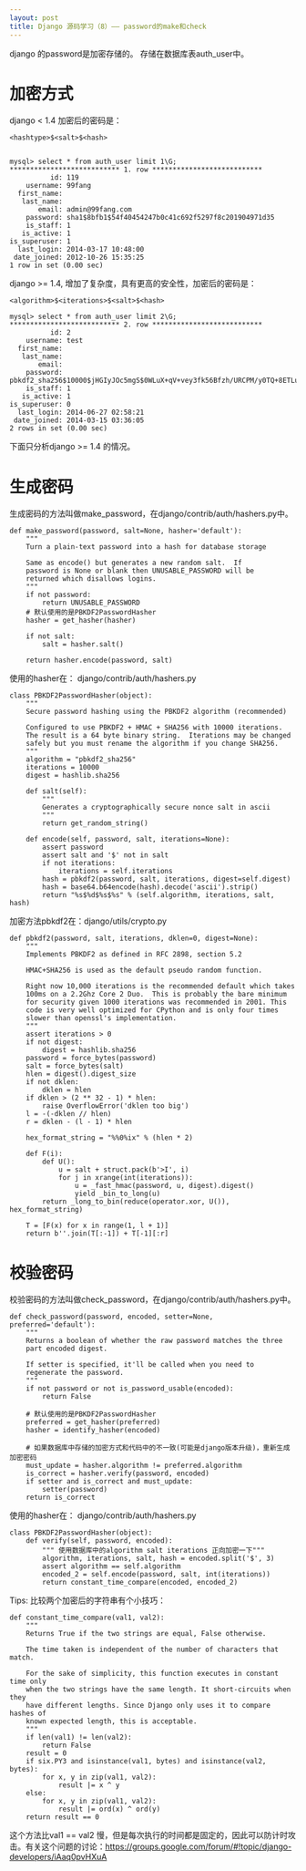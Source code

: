 ```yaml
---
layout: post
title: Django 源码学习（8）—— password的make和check 
---
```


django 的password是加密存储的。 存储在数据库表auth_user中。

# 加密方式 

django < 1.4 加密后的密码是：

    <hashtype>$<salt>$<hash>


    mysql> select * from auth_user limit 1\G;
    *************************** 1. row ***************************
              id: 119
        username: 99fang
      first_name: 
       last_name: 
           email: admin@99fang.com
        password: sha1$8bfb1$54f40454247b0c41c692f5297f8c201904971d35
        is_staff: 1
       is_active: 1
    is_superuser: 1
      last_login: 2014-03-17 10:48:00
     date_joined: 2012-10-26 15:35:25
    1 row in set (0.00 sec)
    
django >= 1.4, 增加了复杂度，具有更高的安全性，加密后的密码是：

    <algorithm>$<iterations>$<salt>$<hash>

    mysql> select * from auth_user limit 2\G;
    *************************** 2. row ***************************
              id: 2
        username: test
      first_name: 
       last_name: 
           email: 
        password: pbkdf2_sha256$10000$jHGIyJOc5mgS$0WLuX+qV+vey3fk56Bfzh/URCPM/y0TQ+8ETLuOXIYo=
        is_staff: 1
       is_active: 1
    is_superuser: 0
      last_login: 2014-06-27 02:58:21
     date_joined: 2014-03-15 03:36:05
    2 rows in set (0.00 sec)

下面只分析django >= 1.4 的情况。

# 生成密码

生成密码的方法叫做make_password，在django/contrib/auth/hashers.py中。

    def make_password(password, salt=None, hasher='default'):
        """
        Turn a plain-text password into a hash for database storage
    
        Same as encode() but generates a new random salt.  If
        password is None or blank then UNUSABLE_PASSWORD will be
        returned which disallows logins.
        """
        if not password:
            return UNUSABLE_PASSWORD
        # 默认使用的是PBKDF2PasswordHasher 
        hasher = get_hasher(hasher)
    
        if not salt:
            salt = hasher.salt()
    
        return hasher.encode(password, salt)

使用的hasher在： django/contrib/auth/hashers.py

    class PBKDF2PasswordHasher(object):
        """
        Secure password hashing using the PBKDF2 algorithm (recommended)
    
        Configured to use PBKDF2 + HMAC + SHA256 with 10000 iterations.
        The result is a 64 byte binary string.  Iterations may be changed
        safely but you must rename the algorithm if you change SHA256.
        """
        algorithm = "pbkdf2_sha256"
        iterations = 10000
        digest = hashlib.sha256
    
        def salt(self):
            """
            Generates a cryptographically secure nonce salt in ascii
            """
            return get_random_string()
    
        def encode(self, password, salt, iterations=None):
            assert password
            assert salt and '$' not in salt
            if not iterations:
                iterations = self.iterations
            hash = pbkdf2(password, salt, iterations, digest=self.digest)
            hash = base64.b64encode(hash).decode('ascii').strip()
            return "%s$%d$%s$%s" % (self.algorithm, iterations, salt, hash)

加密方法pbkdf2在：django/utils/crypto.py

    def pbkdf2(password, salt, iterations, dklen=0, digest=None):
        """
        Implements PBKDF2 as defined in RFC 2898, section 5.2
    
        HMAC+SHA256 is used as the default pseudo random function.
    
        Right now 10,000 iterations is the recommended default which takes
        100ms on a 2.2Ghz Core 2 Duo.  This is probably the bare minimum
        for security given 1000 iterations was recommended in 2001. This
        code is very well optimized for CPython and is only four times
        slower than openssl's implementation.
        """
        assert iterations > 0
        if not digest:
            digest = hashlib.sha256
        password = force_bytes(password)
        salt = force_bytes(salt)
        hlen = digest().digest_size
        if not dklen:
            dklen = hlen
        if dklen > (2 ** 32 - 1) * hlen:
            raise OverflowError('dklen too big')
        l = -(-dklen // hlen)
        r = dklen - (l - 1) * hlen
    
        hex_format_string = "%%0%ix" % (hlen * 2)
    
        def F(i):
            def U():
                u = salt + struct.pack(b'>I', i)
                for j in xrange(int(iterations)):
                    u = _fast_hmac(password, u, digest).digest()
                    yield _bin_to_long(u)
            return _long_to_bin(reduce(operator.xor, U()), hex_format_string)
    
        T = [F(x) for x in range(1, l + 1)]
        return b''.join(T[:-1]) + T[-1][:r]

# 校验密码

校验密码的方法叫做check_password，在django/contrib/auth/hashers.py中。

    def check_password(password, encoded, setter=None, preferred='default'):
        """
        Returns a boolean of whether the raw password matches the three
        part encoded digest.
    
        If setter is specified, it'll be called when you need to
        regenerate the password.
        """
        if not password or not is_password_usable(encoded):
            return False
    
        # 默认使用的是PBKDF2PasswordHasher 
        preferred = get_hasher(preferred)
        hasher = identify_hasher(encoded)
    
        # 如果数据库中存储的加密方式和代码中的不一致(可能是django版本升级)，重新生成加密密码
        must_update = hasher.algorithm != preferred.algorithm
        is_correct = hasher.verify(password, encoded)
        if setter and is_correct and must_update:
            setter(password)
        return is_correct

使用的hasher在： django/contrib/auth/hashers.py

    class PBKDF2PasswordHasher(object):
        def verify(self, password, encoded):
            """ 使用数据库中的algorithm salt iterations 正向加密一下"""
            algorithm, iterations, salt, hash = encoded.split('$', 3)
            assert algorithm == self.algorithm
            encoded_2 = self.encode(password, salt, int(iterations))
            return constant_time_compare(encoded, encoded_2)

Tips: 比较两个加密后的字符串有个小技巧：

    def constant_time_compare(val1, val2):
        """
        Returns True if the two strings are equal, False otherwise.
    
        The time taken is independent of the number of characters that match.
    
        For the sake of simplicity, this function executes in constant time only
        when the two strings have the same length. It short-circuits when they
        have different lengths. Since Django only uses it to compare hashes of
        known expected length, this is acceptable.
        """
        if len(val1) != len(val2):
            return False
        result = 0
        if six.PY3 and isinstance(val1, bytes) and isinstance(val2, bytes):
            for x, y in zip(val1, val2):
                result |= x ^ y
        else:
            for x, y in zip(val1, val2):
                result |= ord(x) ^ ord(y)
        return result == 0

这个方法比val1 == val2 慢，但是每次执行的时间都是固定的，因此可以防计时攻击。有关这个问题的讨论：https://groups.google.com/forum/#!topic/django-developers/iAaq0pvHXuA
